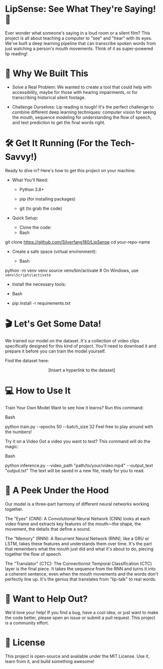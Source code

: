 # LipSense: See What They're Saying! 👄
Ever wonder what someone's saying in a loud room or a silent film? This project is all about teaching a computer to "see" and "hear" with its eyes. We've built a deep learning pipeline that can transcribe spoken words from just watching a person's mouth movements. Think of it as super-powered lip reading!

# 🚀 Why We Built This
- Solve a Real Problem: We wanted to create a tool that could help with accessibility, maybe for those with hearing impairments, or for transcribing historical silent footage.

- Challenge Ourselves: Lip reading is tough! It's the perfect challenge to combine different deep learning techniques: computer vision for seeing the mouth, sequence modeling for understanding the flow of speech, and text prediction to get the final words right.

# 🛠️ Get It Running (For the Tech-Savvy!)
Ready to dive in? Here's how to get this project on your machine.

- What You'll Need:
  - Python 3.8+

  - pip (for installing packages)

  - git (to grab the code)

- Quick Setup:
  - Clone the code:
  - Bash

git clone https://github.com/Silverfang180/LipSense
cd your-repo-name
- Create a safe space (virtual environment):

  - Bash

python -m venv venv
source venv/bin/activate # On Windows, use `venv\Scripts\activate`
- Install the necessary tools:

- Bash

- pip install -r requirements.txt
# 🎬 Let's Get Some Data!
We trained our model on the <insert dataset name> dataset. It's a collection of video clips specifically designed for this kind of project. You'll need to download it and prepare it before you can train the model yourself.

Find the dataset here:
<br>

<center>[Insert a hyperlink to the dataset]</center>

# 💻 How to Use It
Train Your Own Model
Want to see how it learns? Run this command:

Bash

python train.py --epochs 50 --batch_size 32
Feel free to play around with the numbers!

Try it on a Video
Got a video you want to test? This command will do the magic:

Bash

python inference.py --video_path "path/to/your/video.mp4" --output_text "output.txt"
The text will be saved in a new file, ready for you to read.

# 🧠 A Peek Under the Hood
Our model is a three-part harmony of different neural networks working together.

The "Eyes" (CNN): A Convolutional Neural Network (CNN) looks at each video frame and extracts key features of the mouth—the shape, the movement, the details that define a sound.

The "Memory" (RNN): A Recurrent Neural Network (RNN), like a GRU or LSTM, takes these features and understands them over time. It's the part that remembers what the mouth just did and what it's about to do, piecing together the flow of speech.

The "Translator" (CTC): The Connectionist Temporal Classification (CTC) layer is the final piece. It takes the sequence from the RNN and turns it into a coherent sentence, even when the mouth movements and the words don't perfectly line up. It's the genius that translates from "lip-talk" to real words.

# 🙏 Want to Help Out?
We'd love your help! If you find a bug, have a cool idea, or just want to make the code better, please open an issue or submit a pull request. This project is a community effort.

# 📄 License
This project is open-source and available under the MIT License. Use it, learn from it, and build something awesome!
